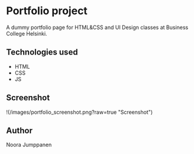 # Portfolio project

A dummy portfolio page for HTML&CSS and UI Design classes at Business College Helsinki.

## Technologies used

- HTML
- CSS
- JS

## Screenshot

!(/images/portfolio_screenshot.png?raw=true "Screenshot")

## Author

Noora Jumppanen
